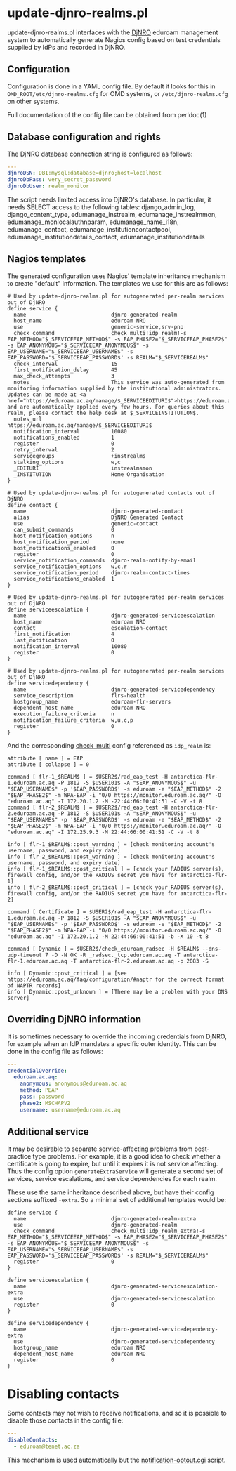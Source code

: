 # update-djnro-realms.pl

update-djnro-realms.pl interfaces with the [DjNRO](http://djnro.grnet.gr/) eduroam management system to automatically generate Nagios config based on test credentials supplied by IdPs and recorded in DjNRO.


## Configuration
Configuration is done in a YAML config file. By default it looks for this in `OMD_ROOT/etc/djnro-realms.cfg` for OMD systems, or `/etc/djnro-realms.cfg` on other systems.

Full documentation of the config file can be obtained from perldoc(1)

## Database configuration and rights

The DjNRO database connection string is configured as follows:

```yaml
---
djnroDSN: DBI:mysql:database=djnro;host=localhost
djnroDbPass: very_secret_password
djnroDbUser: realm_monitor
```

The script needs limited access into DjNRO's database. In particular, it needs SELECT access to the following tables: django_admin_log, django_content_type, edumanage_instrealm, edumanage_instrealmmon, edumanage_monlocalauthnparam, edumanage_name_i18n, edumanage_contact, edumanage_institutioncontactpool, edumanage_institutiondetails_contact, edumanage_institutiondetails

## Nagios templates

The generated configuration uses Nagios' template inheritance mechanism to create "default" information. The templates we use for this are as follows:

```
# Used by update-djnro-realms.pl for autogenerated per-realm services out of DjNRO
define service {
  name                           djnro-generated-realm
  host_name                      eduroam NRO
  use                            generic-service,srv-pnp
  check_command                  check_multi!idp_realm!-s EAP_METHOD="$_SERVICEEAP_METHOD$" -s EAP_PHASE2="$_SERVICEEAP_PHASE2$" -s EAP_ANONYMOUS="$_SERVICEEAP_ANONYMOUS$" -s EAP_USERNAME="$_SERVICEEAP_USERNAME$" -s EAP_PASSWORD='$_SERVICEEAP_PASSWORD$' -s REALM="$_SERVICEREALM$"
  check_interval                 15
  first_notification_delay       45
  max_check_attempts             3
  notes                          This service was auto-generated from monitoring information supplied by the institutional administrators. Updates can be made at <a href="https://eduroam.ac.aq/manage/$_SERVICEEDITURI$">https://eduroam.ac.aq/manage/instrealmsmon</a> and are automatically applied every few hours. For queries about this realm, please contact the help desk at $_SERVICEINSTITUTION$.
  notes_url                      https://eduroam.ac.aq/manage/$_SERVICEEDITURI$
  notification_interval          10080
  notifications_enabled          1
  register                       0
  retry_interval                 2
  servicegroups                  +instrealms
  stalking_options               w,c
  _EDITURI                       instrealmsmon
  _INSTITUTION                   Home Organisation
}

# Used by update-djnro-realms.pl for autogenerated contacts out of DjNRO
define contact {
  name                           djnro-generated-contact
  alias                          DjNRO Generated Contact
  use                            generic-contact
  can_submit_commands            0
  host_notification_options      n
  host_notification_period       none
  host_notifications_enabled     0
  register                       0
  service_notification_commands  djnro-realm-notify-by-email
  service_notification_options   w,c,r
  service_notification_period    djnro-realm-contact-times
  service_notifications_enabled  1
}

# Used by update-djnro-realms.pl for autogenerated per-realm services out of DjNRO
define serviceescalation {
  name                           djnro-generated-serviceescalation
  host_name                      eduroam NRO
  contact                        escalation-contact
  first_notification             4
  last_notification              0
  notification_interval          10080
  register                       0
}

# Used by update-djnro-realms.pl for autogenerated per-realm services out of DjNRO
define servicedependency {
  name                           djnro-generated-servicedependency
  service_description            flrs-health
  hostgroup_name                 eduroam-flr-servers
  dependent_host_name            eduroam NRO
  execution_failure_criteria     n
  notification_failure_criteria  w,u,c,p
  register                       0
}
```

And the corresponding [check_multi](https://github.com/flackem/check_multi) config referenced as `idp_realm` is:

```
attribute [ name ] = EAP
attribute [ collapse ] = 0

command [ flr-1_$REALM$ ] = $USER2$/rad_eap_test -H antarctica-flr-1.eduroam.ac.aq -P 1812 -S $USER101$ -A "$EAP_ANONYMOUS$" -u "$EAP_USERNAME$" -p '$EAP_PASSWORD$' -s eduroam -e "$EAP_METHOD$" -2 "$EAP_PHASE2$" -m WPA-EAP -i "0/0 https://monitor.eduroam.ac.aq/" -O "eduroam.ac.aq" -I 172.20.1.2 -M -22:44:66:00:41:51 -C -V -t 8
command [ flr-2_$REALM$ ] = $USER2$/rad_eap_test -H antarctica-flr-2.eduroam.ac.aq -P 1812 -S $USER101$ -A "$EAP_ANONYMOUS$" -u "$EAP_USERNAME$" -p '$EAP_PASSWORD$' -s eduroam -e "$EAP_METHOD$" -2 "$EAP_PHASE2$" -m WPA-EAP -i "0/0 https://monitor.eduroam.ac.aq/" -O "eduroam.ac.aq" -I 172.25.9.3 -M 22:44:66:00:41:51 -C -V -t 8

info [ flr-1_$REALM$::post_warning ] = [check monitoring account's username, password, and expiry date]
info [ flr-2_$REALM$::post_warning ] = [check monitoring account's username, password, and expiry date]
info [ flr-1_$REALM$::post_critical ] = [check your RADIUS server(s), firewall config, and/or the RADIUS secret you have for antarctica-flr-1]
info [ flr-2_$REALM$::post_critical ] = [check your RADIUS server(s), firewall config, and/or the RADIUS secret you have for antarctica-flr-2]

command [ Certificate ] = $USER2$/rad_eap_test -H antarctica-flr-1.eduroam.ac.aq -P 1812 -S $USER101$ -A "$EAP_ANONYMOUS$" -u "$EAP_USERNAME$" -p '$EAP_PASSWORD$' -s eduroam -e "$EAP_METHOD$" -2 "$EAP_PHASE2$" -m WPA-EAP -i "0/0 https://monitor.eduroam.ac.aq/" -O "eduroam.ac.aq" -I 172.20.1.2 -M 22:44:66:00:41:51 -b -X 10 -t 8

command [ Dynamic ] = $USER2$/check_eduroam_radsec -H $REALM$ --dns-udp-timeout 7 -D -N OK -R _radsec._tcp.eduroam.ac.aq -T antarctica-flr-1.eduroam.ac.aq -T antarctica-flr-2.eduroam.ac.aq -p 2083 -S

info [ Dynamic::post_critical ] = [see https://eduroam.ac.aq/faq/configuration/#naptr for the correct format of NAPTR records]
info [ Dynamic::post_unknown ] = [There may be a problem with your DNS server]
```

## Overriding DjNRO information

It is sometimes necessary to override the incoming credentials from DjNRO, for example when an IdP mandates a specific outer identity. This can be done in the config file as follows:

```yaml
---
credentialOverride:
  eduroam.ac.aq:
    anonymous: anonymous@eduroam.ac.aq
    method: PEAP
    pass: password
    phase2: MSCHAPV2
    username: username@eduroam.ac.aq
```

## Additional service

It may be desirable to separate service-affecting problems from best-practice type problems. For example, it is a good idea to check whether a certificate is going to expire, but until it expires it is not service affecting. Thus the config option `generateExtraService` will generate a second set of services, service escalations, and service dependencies for each realm.

These use the same inheritance described above, but have their config sections suffixed `-extra`. So a minimal set of additional templates would be:

```
define service {
  name                           djnro-generated-realm-extra
  use                            djnro-generated-realm
  check_command                  check_multi!idp_realm_extra!-s EAP_METHOD="$_SERVICEEAP_METHOD$" -s EAP_PHASE2="$_SERVICEEAP_PHASE2$" -s EAP_ANONYMOUS="$_SERVICEEAP_ANONYMOUS$" -s EAP_USERNAME="$_SERVICEEAP_USERNAME$" -s EAP_PASSWORD='$_SERVICEEAP_PASSWORD$' -s REALM="$_SERVICEREALM$"
  register                       0
}

define serviceescalation {
  name                           djnro-generated-serviceescalation-extra
  use                            djnro-generated-serviceescalation
  register                       0
}

define servicedependency {
  name                           djnro-generated-servicedependency-extra
  use                            djnro-generated-servicedependency
  hostgroup_name                 eduroam NRO
  dependent_host_name            eduroam NRO
  register                       0
}
```

# Disabling contacts

Some contacts may not wish to receive notifications, and so it is possible to disable those contacts in the config file:

```yaml
---
disableContacts:
  - eduroam@tenet.ac.za
```
This mechanism is used automatically but the [notification-optout.cgi](notification-optout.md) script.
